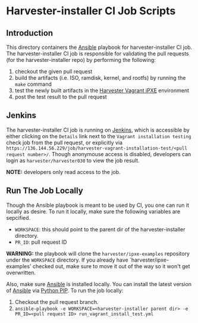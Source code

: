 Harvester-installer CI Job Scripts
==================================

Introduction
------------

This directory containers the [Ansible] playbook for harvester-installer CI
job. The harvester-installer CI job is responsible for validating the pull
requests (for the harvester-installer repo) by performing the following:

1. checkout the given pull request
2. build the artifacts (i.e. ISO, ramdisk, kernel, and rootfs) by running the
   `make` command
3. test the newly built artifacts in the [Harvester Vagrant iPXE] environment
4. post the test result to the pull request

Jenkins
-------

The harvester-installer CI job is running on [Jenkins], which is accessible by
either clicking on the `Details` link next to the `Vagrant installation testing`
check job from the pull request, or explicitly via
`https://136.144.56.229/job/harvester-vagrant-installation-test/<pull request number>/`.
Though anonymouse access is disabled, developers can login as
`harvester/harvester030` to view the job result.

**NOTE:** developers only read access to the job.

Run The Job Locally
-------------------

Though the Ansible playbook is meant to be used by CI, you one can run it
locally as desire. To run it locally, make sure the following variables are
sepcified.

* `WORKSPACE`: this should point to the parent dir of the harvester-installer
   directory.
* `PR_ID`: pull request ID

**WARNING:** the playbook will clone the `harvester/ipxe-examples` repository
under the `WORKSPACE` directory. If you already have `harvester/ipxe-examples'
checked out, make sure to move it out of the way so it won't get overwritten.

Also, make sure [Ansible] is installed locally. You can install the latest
version of [Ansible] via [Python PIP]. To run the job locally:

1. Checkout the pull request branch.
2. `ansible-playbook -e WORKSPACE=<harvester-installer parent dir> -e PR_ID=<pull request ID> run_vagrant_install_test.yml`


[Ansible]: https://www.ansible.com/
[Harvester Vagrant iPXE]: https://github.com/harvester/ipxe-examples/tree/main/vagrant-pxe-harvester
[Jenkins]: https://www.jenkins.io/
[Python PIP]: https://pip.pypa.io/en/stable/
